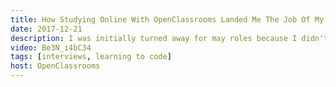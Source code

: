 ```yaml
---
title: How Studying Online With OpenClassrooms Landed Me The Job Of My Dreams
date: 2017-12-21
description: I was initially turned away for may roles because I didn't have the required training. So I signed up for OpenClassrooms, and eight months later I got a job as a Front-End Architect at Bluekiri. Here is my story.
video: Be3N_i4bC34
tags: [interviews, learning to code]
host: OpenClassrooms
---
```

